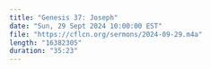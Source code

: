```yaml
---
title: "Genesis 37: Joseph"
date: "Sun, 29 Sept 2024 10:00:00 EST"
file: "https://cflcn.org/sermons/2024-09-29.m4a"
length: "16382305"
duration: "35:23"
---
```

